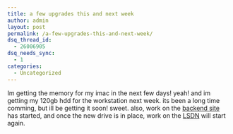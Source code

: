 ```yaml
---
title: a few upgrades this and next week
author: admin
layout: post
permalink: /a-few-upgrades-this-and-next-week/
dsq_thread_id:
  - 26006905
dsq_needs_sync:
  - 1
categories:
  - Uncategorized
---
```

Im getting the memory for my imac in the next few days! yeah! and im getting my 120gb hdd for the workstation next week. its been a long time comming, but ill be getting it soon! sweet. also, work on the [backend site][1] has started, and once the new drive is in place, work on the [LSDN][2] will start again.

 [1]: http://backend.lotas-smartman.net
 [2]: http://www.lsdn.tk